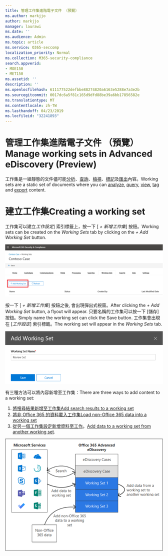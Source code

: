 ```yaml
---
title: 管理工作集進階電子文件 （預覽）
ms.author: markjjo
author: markjjo
manager: laurawi
ms.date: ''
ms.audience: Admin
ms.topic: article
ms.service: O365-seccomp
localization_priority: Normal
ms.collection: M365-security-compliance
search.appverid:
- MOE150
- MET150
ms.assetid: ''
description: ''
ms.openlocfilehash: 611177522defbbe88274820a6163e5288e7a3e2b
ms.sourcegitcommit: 0017dc6a5f81c165d9dfd88be39a6bb17856582e
ms.translationtype: MT
ms.contentlocale: zh-TW
ms.lasthandoff: 04/23/2019
ms.locfileid: "32241893"
---
```

# <a name="manage-working-sets-in-advanced-ediscovery-preview"></a><span data-ttu-id="dc494-102">管理工作集進階電子文件 （預覽）</span><span class="sxs-lookup"><span data-stu-id="dc494-102">Manage working sets in Advanced eDiscovery (Preview)</span></span>
<span data-ttu-id="dc494-103">工作集是一組靜態的文件儘可能[分析](https://docs.microsoft.com/en-us/office365/securitycompliance/compliance20/analyzing-data-in-working-set)、[查詢](https://docs.microsoft.com/en-us/office365/securitycompliance/compliance20/working-set-search)、[檢視](https://docs.microsoft.com/en-us/office365/securitycompliance/compliance20/view-documents-in-working-set)、[標記](https://docs.microsoft.com/en-us/Office365/SecurityCompliance/compliance20/tagging-documents)及[匯出](https://docs.microsoft.com/en-us/office365/securitycompliance/compliance20/exporting-data-ediscover20)內容。</span><span class="sxs-lookup"><span data-stu-id="dc494-103">Working sets are a static set of documents where you can [analyze](https://docs.microsoft.com/en-us/office365/securitycompliance/compliance20/analyzing-data-in-working-set), [query](https://docs.microsoft.com/en-us/office365/securitycompliance/compliance20/working-set-search), [view](https://docs.microsoft.com/en-us/office365/securitycompliance/compliance20/view-documents-in-working-set), [tag](https://docs.microsoft.com/en-us/Office365/SecurityCompliance/compliance20/tagging-documents) and [export](https://docs.microsoft.com/en-us/office365/securitycompliance/compliance20/exporting-data-ediscover20) content.</span></span>

# <a name="creating-a-working-set"></a><span data-ttu-id="dc494-104">建立工作集</span><span class="sxs-lookup"><span data-stu-id="dc494-104">Creating a working set</span></span>
<span data-ttu-id="dc494-105">工作集可以建立*工作設定*] 索引標籤上，按一下 [ *+ 新增工作集*] 按鈕。</span><span class="sxs-lookup"><span data-stu-id="dc494-105">Working sets can be created on the *Working Sets* tab by clicking on the *+ Add Working Set* button.</span></span>

![新增工作集](../media/f45c51d9-585d-47d1-b7fb-0288715e0b6a.png)

<span data-ttu-id="dc494-107">按一下 [ *+ 新增工作集*] 按鈕之後, 會出現彈出式視窗。</span><span class="sxs-lookup"><span data-stu-id="dc494-107">After clicking the *+ Add Working Set* button, a flyout will appear.</span></span>  <span data-ttu-id="dc494-108">只要名稱的工作集可以按一下 [儲存] 按鈕。</span><span class="sxs-lookup"><span data-stu-id="dc494-108">Simply name the working set can click the Save button.</span></span>  <span data-ttu-id="dc494-109">工作集會出現在 [*工作設定*] 索引標籤。</span><span class="sxs-lookup"><span data-stu-id="dc494-109">The working set will appear in the *Working Sets* tab.</span></span>

![新增工作集彈出式視窗](../media/5e5c99f8-42ca-4c2f-960f-f1a5709569d1.png)

<span data-ttu-id="dc494-111">有三種方法可以將內容新增至工作集：</span><span class="sxs-lookup"><span data-stu-id="dc494-111">There are three ways to add content to a working set:</span></span>
1) [<span data-ttu-id="dc494-112">將搜尋結果新增至工作集</span><span class="sxs-lookup"><span data-stu-id="dc494-112">Add search results to a working set</span></span>](add-data-to-working-set.md)
2) [<span data-ttu-id="dc494-113">將非 Office 365 的資料載入工作集</span><span class="sxs-lookup"><span data-stu-id="dc494-113">Load non-Office 365 data into a working set</span></span>](load-non-office365-data.md)
3) <span data-ttu-id="dc494-114">[從另一個工作集設定新增資料至工作](add-data-to-working-set-from-another-working-set.md)。</span><span class="sxs-lookup"><span data-stu-id="dc494-114">[Add data to a working set from another working set](add-data-to-working-set-from-another-working-set.md).</span></span>

![工作設定](../media/1f1f4efd-c03b-4255-bc3d-df358e56549c.png)
